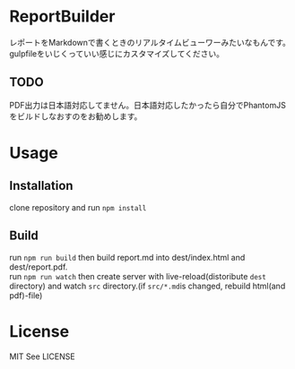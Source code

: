 # ReportBuilder
レポートをMarkdownで書くときのリアルタイムビューワーみたいなもんです。
gulpfileをいじくっていい感じにカスタマイズしてください。
## TODO
PDF出力は日本語対応してません。日本語対応したかったら自分でPhantomJSをビルドしなおすのをお勧めします。
# Usage
## Installation
clone repository and run `npm install`
## Build
run `npm run build` then build report.md into dest/index.html and dest/report.pdf.  
run `npm run watch` then create server with live-reload(distoribute `dest` directory) and watch `src` directory.(if `src/*.md`is changed, rebuild html(and pdf)-file)

# License
MIT See LICENSE
